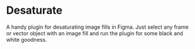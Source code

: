 # Desaturate
A handy plugin for desaturating image fills in Figma. Just select any frame or vector object with an image fill and run the plugin for some black and white goodness.
